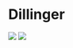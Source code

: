 # Dillinger
<img src="https://img.shields.io/badge/Python-3766AB?style=flat-square&logo=Python&logoColor=white"/></a>
<img src="https://img.shields.io/badge/NodeJS-31B025?style=flat-square&logo=Node.js&logoColor=white"/></a>

